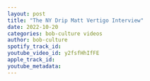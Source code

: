 ```yaml
---
layout: post
title: "The NY Drip Matt Vertigo Interview"
date: 2022-10-20
categories: bob-culture videos
author: bob-culture
spotify_track_id: 
youtube_video_id: y2fsfHhIfFE
apple_track_id: 
youtube_metadata: 
---
```

